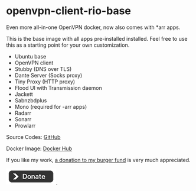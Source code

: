 # openvpn-client-rio-base
Even more all-in-one OpenVPN docker, now also comes with *arr apps.

This is the base image with all apps pre-installed installed. Feel free to use this as a starting point for your own customization.
* Ubuntu base
* OpenVPN client
* Stubby (DNS over TLS)
* Dante Server (Socks proxy)
* Tiny Proxy (HTTP proxy)
* Flood UI with Transmission daemon
* Jackett
* Sabnzbdplus
* Mono (required for -arr apps)
* Radarr
* Sonarr
* Prowlarr

Source Codes: [GitHub](https://github.com/testdasi/openvpn-client-rio-base)

Docker Image: [Docker Hub](https://hub.docker.com/r/testdasi/openvpn-client-rio-base)

If you like my work, [a donation to my burger fund](https://paypal.me/mersenne) is very much appreciated.

[![Donate](https://raw.githubusercontent.com/testdasi/testdasi-unraid-repo/master/donate-button-small.png)](https://paypal.me/mersenne). 
